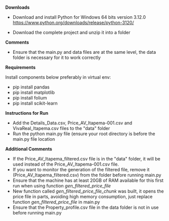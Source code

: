 **Downloads**

- Download and install Python for Windows 64 bits version 3.12.0
https://www.python.org/downloads/release/python-3120/

- Download the complete project and unzip it into a folder

**Comments**

- Ensure that the main.py and data files are at the same level, the data folder is necessary for it to work correctly

**Requirements**

Install components below preferably in virtual env:
- pip install pandas
- pip install matplotlib
- pip install folium
- pip install scikit-learn
 
**Instructions for Run**

- Add the Details_Data.csv, Price_AV_Itapema-001.csv and VivaReal_Itapema.csv files to the "data" folder
- Run the python main.py file (ensure your root directory is before the main.py file location

**Additional Comments**
- If the Price_AV_Itapema_filtered.csv file is in the "data" folder, it will be used instead of the Price_AV_Itapema-001.csv file. 
- If you want to monitor the generation of the filtered file, remove it (Price_AV_Itapema_filtered.csv) from the folder before running main.py
- Ensure that the machine has at least 20GB of RAM available for this first run when using function *gen_filtered_price_file*
- New function called *gen_filtered_price_file_chunk* was built, it opens the price file in parts, avoiding high memory consumption, just replace function *gen_filtered_price_file* in main.py
- Ensure that the Property_profile.csv file in the data folder is not in use before running main.py

